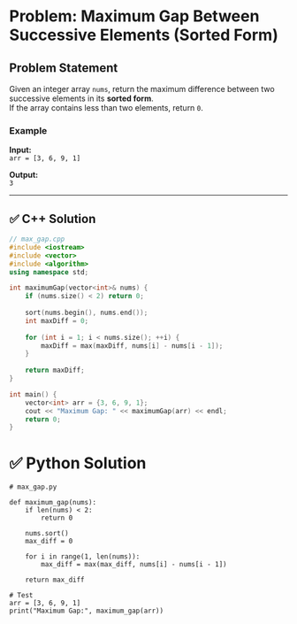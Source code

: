 # Problem: Maximum Gap Between Successive Elements (Sorted Form)

## Problem Statement

Given an integer array `nums`, return the maximum difference between two successive elements in its **sorted form**.  
If the array contains less than two elements, return `0`.

### Example

**Input:**  
`arr = [3, 6, 9, 1]`

**Output:**  
`3`

---

## ✅ C++ Solution

```cpp
// max_gap.cpp
#include <iostream>
#include <vector>
#include <algorithm>
using namespace std;

int maximumGap(vector<int>& nums) {
    if (nums.size() < 2) return 0;
    
    sort(nums.begin(), nums.end());
    int maxDiff = 0;
    
    for (int i = 1; i < nums.size(); ++i) {
        maxDiff = max(maxDiff, nums[i] - nums[i - 1]);
    }
    
    return maxDiff;
}

int main() {
    vector<int> arr = {3, 6, 9, 1};
    cout << "Maximum Gap: " << maximumGap(arr) << endl;
    return 0;
}
```
# ✅ Python Solution
```
# max_gap.py

def maximum_gap(nums):
    if len(nums) < 2:
        return 0
    
    nums.sort()
    max_diff = 0
    
    for i in range(1, len(nums)):
        max_diff = max(max_diff, nums[i] - nums[i - 1])
    
    return max_diff

# Test
arr = [3, 6, 9, 1]
print("Maximum Gap:", maximum_gap(arr))
```